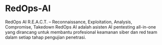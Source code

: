 # RedOps-AI
RedOps AI  R.E.A.C.T. – Reconnaissance, Exploitation, Analysis, Compromise, Takedown  RedOps AI adalah asisten AI pentesting all-in-one yang dirancang untuk membantu profesional keamanan siber dan red team dalam setiap tahap pengujian penetrasi. 
